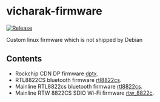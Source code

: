 # vicharak-firmware

[![Release](https://github.com/vicharak-in/vicharak-firmware/actions/workflows/release.yml/badge.svg)](https://github.com/vicharak-in/vicharak-firmware/actions/workflows/release.yml)

Custom linux firmware which is not shipped by Debian

## Contents

- Rockchip CDN DP firmware [dptx](firmware/rockchip).
- RTL8822CS bluetooth firmware [rtl8822cs](firmware/rtlbt).
- Mainline RTL8822cs bluetooth firmware [rtl8822cs](firmware/rtl_bt).
- Mainline RTW 8822CS SDIO Wi-Fi firmware [rtw_8822c](firmware/rtw88).
